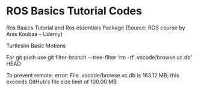 # ROS Basics Tutorial Codes
Ros Basics Tutorial and Ros essentials Package  (Source: ROS course by Anis Koubaa - Udemy)


Turtlesim Basic Motions 



For git push use 
git filter-branch --tree-filter 'rm -rf .vscode/browse.vc.db' HEAD 
 
To prevent 
remote: error: File .vscode/browse.vc.db is 163.12 MB; this exceeds GitHub's file size limit of 100.00 MB